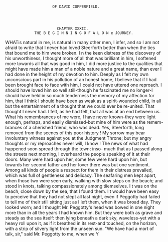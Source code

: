                         OF DAVID COPPERFIELD.




                           CHAPTER XXXII.
                 THE B E G I N N I N G O F A L O N e JOURNEY.

  WHATis natural in me, is natural in many other men, I infer, and so
I am not afraid to write that I never had loved Steerforth better than
when the ties that bound me to him were broken. I n the keen distress of
the discovery of his unworthiness, I thought more of all that was brilliant
in him, I softened more towards all that was good in him, I did more
justice to the qualities that might have made him a man of a noble nature
and a great name, than ever I had done in the height of my devotion to
him. Deeply as I felt my own unconscious part in his pollution of
an honest home, I believe that if I had been brought face to face with him,
I could not have uttered one reproach. I should have loved him so well
still-though he fascinated me no longer-I should have held in so much
tenderness the memory of my affection for him, that I think I should
have been as weak as a spirit-wounded child, in all but the entertainment
of a thought that we could ever be re-united. That thought I never had.
I felt, as he had felt, that all was at an end between us. What his
remembrances of me were, I have never known-they were light enough,
perhaps, and easily dismissed-but mine of him were as the remem-
brances of a cherished friend, who was dead.
     Yes, Steerforth, long removed from the scenes of this poor history ! My
sorrow may bear involuntary witness against you at the Judgment Throne;
but my angry thoughts or my reproaches never will, I know !
     The news of what had happened soon spread through the town; inso-
much that as I passed along the streets next morning, I overheard the
people speaking of it at their doors. Many were hard upon her, some
few were hard upon him, but towards her second father and her lover there
was but one sentiment. Among all kinds of people a respect for them in
their distress prevailed, which was full of gentleness and delicacy. The
seafaring men kept apart, when those two were seen early, walking with
 slow steps on the beach; and stood in knots, talking compassionately
 among tiiemselves.
     I t was on the beach, close down by the sea, that I found them. I t
 would have been easy to perceive that they had not slept all last night, even
 if Peggotty had failed to tell me of their still sitting just as I left them,
 when it was broad day. They looked worn; and I thought Mr. Peggotty's
 head was bowed in one night more than in all the years I had known
 him. But they were both as grave and steady as the sea itself: then
 lying beneath a dark sky, waveless-yet with a heavy roll upon it, as if
 it breathed in its rest-and touched, on the horizon, with a strip of silvery
  light from the unseen sun.
     "We have had a mort of talk, sir," said Mr. Peggotty to me, when we
                                                                 Y
